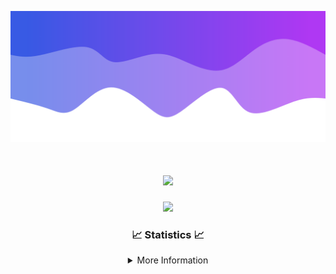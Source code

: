 ![Header](./IMG_4001.png)
<div align="center">

<h1 align="center">
  <a href="https://git.io/typing-svg">
    <img src="https://readme-typing-svg.herokuapp.com/?lines=Welcome+to+my+profile!+👋;JavaScript+developer.;&center=true&size=25">
  </a>
</h1>

<p align="center">
  <img src="https://lanyard.cnrad.dev/api/624702585596805130" />
</p>

### 📈 Statistics 📈
<details>
    <summary>More Information</summary>
    <br/>

<!--START_SECTION:waka-->
![Code Time](http://img.shields.io/badge/Code%20Time-10%20hrs%2012%20mins-blue)

![Profile Views](http://img.shields.io/badge/Profile%20Views-0-blue)

**🐱 My GitHub Data** 

> 📦 1.1 kB Used in GitHub's Storage 
 > 
> 🏆 24 Contributions in the Year 2023
 > 
> 🚫 Not Opted to Hire
 > 
> 📜 5 Public Repositories 
 > 
> 🔑 1 Private Repositories 
 > 
**I'm an Early 🐤** 

```text
🌞 Morning                126 commits         █████░░░░░░░░░░░░░░░░░░░░   20.45 % 
🌆 Daytime                236 commits         ██████████░░░░░░░░░░░░░░░   38.31 % 
🌃 Evening                228 commits         █████████░░░░░░░░░░░░░░░░   37.01 % 
🌙 Night                  26 commits          █░░░░░░░░░░░░░░░░░░░░░░░░   04.22 % 
```
📅 **I'm Most Productive on Thursday** 

```text
Monday                   107 commits         ████░░░░░░░░░░░░░░░░░░░░░   17.37 % 
Tuesday                  73 commits          ███░░░░░░░░░░░░░░░░░░░░░░   11.85 % 
Wednesday                114 commits         █████░░░░░░░░░░░░░░░░░░░░   18.51 % 
Thursday                 130 commits         █████░░░░░░░░░░░░░░░░░░░░   21.10 % 
Friday                   63 commits          ███░░░░░░░░░░░░░░░░░░░░░░   10.23 % 
Saturday                 62 commits          ███░░░░░░░░░░░░░░░░░░░░░░   10.06 % 
Sunday                   67 commits          ███░░░░░░░░░░░░░░░░░░░░░░   10.88 % 
```


📊 **This Week I Spent My Time On** 

```text
🕑︎ Time Zone: America/New_York

💬 Programming Languages: 
No Activity Tracked This Week

🔥 Editors: 
No Activity Tracked This Week

🐱‍💻 Projects: 
No Activity Tracked This Week

💻 Operating System: 
No Activity Tracked This Week
```

**I Mostly Code in Java** 

```text
Java                     16 repos            █████████████████████░░░░   84.21 % 
JavaScript               2 repos             ███░░░░░░░░░░░░░░░░░░░░░░   10.53 % 
C++                      1 repo              █░░░░░░░░░░░░░░░░░░░░░░░░   05.26 % 
```



**Timeline**

![Lines of Code chart](https://raw.githubusercontent.com/DevDipin/DevDipin/main/assets/bar_graph.png)


 Last Updated on 14/10/2023 04:11:20 UTC
<!--END_SECTION:waka-->

![Footer](./IMG_4002.png)